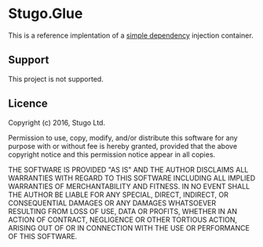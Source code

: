 # Stugo.Glue

This is a reference implentation of a [simple dependency][1] injection container.

  [1]: https://en.wikipedia.org/wiki/Dependency_injection

## Support

This project is not supported.


## Licence

Copyright (c) 2016, Stugo Ltd.

Permission to use, copy, modify, and/or distribute this software for any purpose with or without fee is hereby granted, provided that the above copyright notice and this permission notice appear in all copies.

THE SOFTWARE IS PROVIDED "AS IS" AND THE AUTHOR DISCLAIMS ALL WARRANTIES WITH REGARD TO THIS SOFTWARE INCLUDING ALL IMPLIED WARRANTIES OF MERCHANTABILITY AND FITNESS. IN NO EVENT SHALL THE AUTHOR BE LIABLE FOR ANY SPECIAL, DIRECT, INDIRECT, OR CONSEQUENTIAL DAMAGES OR ANY DAMAGES WHATSOEVER RESULTING FROM LOSS OF USE, DATA OR PROFITS, WHETHER IN AN ACTION OF CONTRACT, NEGLIGENCE OR OTHER TORTIOUS ACTION, ARISING OUT OF OR IN CONNECTION WITH THE USE OR PERFORMANCE OF THIS SOFTWARE.